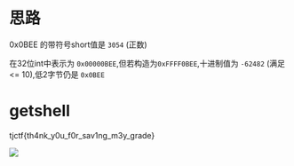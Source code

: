 # 思路
0x0BEE 的带符号short值是 `3054` (正数)

在32位int中表示为 `0x00000BEE`,但若构造为`0xFFFF0BEE`,十进制值为 `-62482` (满足 <= 10),低2字节仍是 `0x0BEE`

# getshell
tjctf{th4nk_y0u_f0r_sav1ng_m3y_grade}

![](https://r2.20161023.xyz/pic/20250607122958459.png)